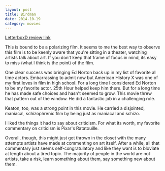 ```yaml
---
layout: post
title: Birdman 
date: 2014-10-19
category: movies
---
```

 
[LetterboxD review link](http://letterboxd.com/samarthbhaskar/film/birdman/)

 This is bound to be a polarizing film. It seems to me the best way to observe this film is to be keenly aware that you're sitting in a theater, watching artists talk about art. If you don't keep that frame of focus in mind, its easy to miss (what I think is the point) of the film.

One clear success was bringing Ed Norton back up in my list of favorite all time actors. Embarrassing to admit now but American History X was one of my first loves in film in high school. For a long time I considered Ed Norton to be my favorite actor. 25th Hour helped keep him there. But for a long time he has made safe choices and hasn't seemed to grow. This movie threw that pattern out of the window. He did a fantastic job in a challenging role.

Keaton, too, was a strong point in this movie. He carried a disjointed, maniacal, schizophrenic film by being just as maniacal and schizo. 

I liked the things it had to say about criticism. For what its worth, my favorite commentary on criticism is Pixar's Ratatouille. 

Overall, though, this might just get thrown in the closet with the many attempts artists have made at commenting on art itself. After a while, all that commentary just seems self-congratulatory and like they want is to bloviate at length about a tired topic. The majority of people in the world are not artists, take a risk, learn something about them, say something new about them.
